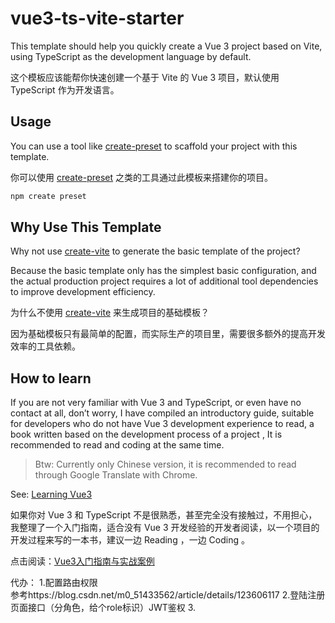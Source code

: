 # vue3-ts-vite-starter

This template should help you quickly create a Vue 3 project based on Vite, using TypeScript as the development language by default.

这个模板应该能帮你快速创建一个基于 Vite 的 Vue 3 项目，默认使用 TypeScript 作为开发语言。

## Usage

You can use a tool like [create-preset](https://github.com/awesome-starter/create-preset) to scaffold your project with this template.

你可以使用 [create-preset](https://github.com/awesome-starter/create-preset) 之类的工具通过此模板来搭建你的项目。

```bash
npm create preset
```

## Why Use This Template

Why not use [create-vite](https://github.com/vitejs/vite/tree/main/packages/create-vite) to generate the basic template of the project?

Because the basic template only has the simplest basic configuration, and the actual production project requires a lot of additional tool dependencies to improve development efficiency.

为什么不使用 [create-vite](https://github.com/vitejs/vite/tree/main/packages/create-vite) 来生成项目的基础模板？

因为基础模板只有最简单的配置，而实际生产的项目里，需要很多额外的提高开发效率的工具依赖。

## How to learn

If you are not very familiar with Vue 3 and TypeScript, or even have no contact at all, don’t worry, I have compiled an introductory guide, suitable for developers who do not have Vue 3 development experience to read, a book written based on the development process of a project , It is recommended to read and coding at the same time.

> Btw: Currently only Chinese version, it is recommended to read through Google Translate with Chrome.

See: [Learning Vue3](https://vue3.chengpeiquan.com/)

如果你对 Vue 3 和 TypeScript 不是很熟悉，甚至完全没有接触过，不用担心，我整理了一个入门指南，适合没有 Vue 3 开发经验的开发者阅读，以一个项目的开发过程来写的一本书，建议一边 Reading ，一边 Coding 。

点击阅读：[Vue3入门指南与实战案例](https://vue3.chengpeiquan.com/)

代办：
1.配置路由权限  
  参考https://blog.csdn.net/m0_51433562/article/details/123606117
2.登陆注册页面接口（分角色，给个role标识）JWT鉴权
3.
